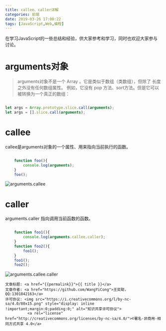 ```yaml
---
title: callee、caller详解
categories: 前端
date: 2019-03-26 17:00:22
tags: [JavaScript,Web,编程]
---
```

在学习JavaScript的一些总结和经验，供大家参考和学习，同时也欢迎大家参与讨论。


<!--more-->

# arguments对象
>arguments对象不是一个 Array 。它是类似于数组（类数组），但除了 长度之外没有任何数组属性。
例如，它没有 pop 方法、sort方法。但是它可以被转换为一个真正的数组：

```javascript

let args = Array.prototype.slice.call(arguments); 
let args = [].slice.call(arguments);

```
# callee
callee是arguments对象的一个属性、用来指向当前执行的函数。
```javascript

	function foo(){
		console.log(arguments);
	}
	foo();

```
![arguments.callee](https://wx1.sinaimg.cn/mw690/007d7DTvgy1g1gdo7h2lgj30cn07iaa5.jpg)

# caller
arguments.caller 指向调用当前函数的函数。
```javascript

	function foo1(){
		console.log(arguments.callee.caller);
	}
	function foo2(){
		foo1();
	}
	foo1();
	foo2();

```
![arguments.callee.caller](https://wx1.sinaimg.cn/mw690/007d7DTvgy1g1ge9owqrrj30fs030a9y.jpg)


><span style="font-size:12px">
	文章标题: <a href="{{permalink}}">{{ title }}</a>
	文章作者: <a href="https://github.com/WangYiCong">王奕聪，QQ:1301842163</a>  
	许可协议: <img src="https://i.creativecommons.org/l/by-nc-sa/4.0/80x15.png" style="display: inline !important;margin:0;padding:0;" alt="知识共享许可协议">
			  <a rel="license" href="http://creativecommons.org/licenses/by-nc-sa/4.0/">©署名-非商用-相同方式共享 4.0</a>
</span>